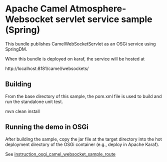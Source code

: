 Apache Camel Atmosphere-Websocket servlet service sample (Spring)
=================================================

This bundle publishes CamelWebSocketServlet as an OSGi service using
SpringDM.

When this bundle is deployed on karaf, the service will be hosted at

  http://localhost:8181/camel/websockets/

Building
--------
From the base directory of this sample, the pom.xml file
is used to build and run the standalone unit test.

  mvn clean install
  
Running the demo in OSGi
------------------------
After building the sample, copy the jar file at the target
directory into the hot deployment directory of the OSGi
container (e.g., deploy in Apache Karaf).

See
[instruction_osgi_camel_websocket_sample_route](https://github.com/elakito/testzone/blob/master/samples/instruction_osgi_camel_websocket_sample_route.txt)
